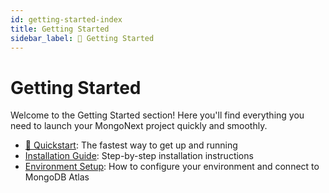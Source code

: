 ```yaml
---
id: getting-started-index
title: Getting Started
sidebar_label: 🏁 Getting Started
---
```


# Getting Started

Welcome to the Getting Started section! Here you'll find everything you need to launch your MongoNext project quickly and smoothly.

- [🚀 Quickstart](quickstart.md): The fastest way to get up and running
- [Installation Guide](installation.md): Step-by-step installation instructions
- [Environment Setup](environment-setup.md): How to configure your environment and connect to MongoDB Atlas 